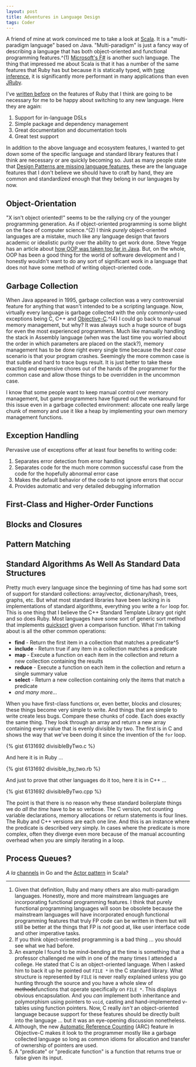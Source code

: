 ```yaml
---
layout: post
title: Adventures in Language Design
tags: Coder
---
```


A friend of mine at work convinced me to take a look at [Scala][scala]. It is a "multi-paradigm language" based on Java. "Multi-paradigm" is just a fancy way of describing a language that has both object-oriented and functional programming features.^(1) [Microsoft's F#][f-sharp] is another such language. The thing that impressed me about Scala is that it has a number of the same features that Ruby has but because it is statically typed, with [type inference][type-inference], it is significantly more performant in many applications than even [JRuby][jruby].

I've [written before][why-ruby-is-awesome] on the features of Ruby that I think are going to be necessary for me to be happy about switching to any new language. Here they are again:

1. Support for in-language DSLs
1. Simple package and dependency management
1. Great documentation and documentation tools
1. Great test support

In addition to the above language and ecosystem features, I wanted to get down some of the specific language and standard library features that I think are necessary or are quickly becoming so. Just as many people state that [Design Patterns are missing language features][patterns], these are the language features that I don't believe we should have to craft by hand, they are common and standardized enough that they belong in our languages by now.

## Object-Orientation

"X isn't object oriented!" seems to be the rallying cry of the younger programming generation. As if object-oriented programming is some blight on the face of computer science.^(2) I think *purely* object-oriented languages are a mistake, much like any language design that favors academic or idealistic purity over the ability to get work done. Steve Yegge has an article about [how OOP was taken too far in Java][yegge-java]. But, on the whole, OOP has been a good thing for the world of software development and I honestly wouldn't want to do any sort of significant work in a language that does not have some method of writing object-oriented code.

## Garbage Collection

When Java appeared in 1995, garbage collection was a very controversial feature for anything that wasn't intended to be a scripting language. Now, virtually every language is garbage collected with the only commonly-used exceptions being C, C++ and [Objective-C][objective-c].^(4) I could go back to manual memory management, but why? It was always such a huge source of bugs for even the most experienced programmers. Much like manually handling the stack in Assembly language (when was the last time you worried about the order in which parameters are placed on the stack?), memory management has to be done right every single time because the *best case* scenario is that your program crashes. Seemingly the more common case is that subtle and hard to trace bugs result. It is just better to take these exacting and expensive chores out of the hands of the programmer for the common case and allow those things to be overridden in the uncommon case.

I know that some people want to keep manual control over memory management, but game programmers have figured out the workaround for this issue even in a garbage collected environment: allocate one really large chunk of memory and use it like a heap by implementing your own memory management functions.

## Exception Handling

Pervasive use of exceptions offer at least four benefits to writing code:

1. Separates error detection from error handling
1. Separates code for the much more common successful case from the code for the hopefully abnormal error case
1. Makes the default behavior of the code to not ignore errors that occur
1. Provides automatic and very detailed debugging information

## First-Class and Higher-Order Functions

## Blocks and Closures

## Pattern Matching

## Standard Algorithms As Well As Standard Data Structures

Pretty much every language since the beginning of time has had some sort of support for standard collections: array/vector, dictionary/hash, trees, graphs, etc. But what most standard libraries have been lacking in is implementations of standard algorithms, everything you write a `for` loop for. This is one thing that I believe the C++ Standard Template Library got right and so does Ruby. Most languages have some sort of generic sort method that implements [quicksort][quicksort] given a comparison function. What I'm talking about is all the other common operations:

* **find** - Return the first item in a collection that matches a predicate^5
* **include** - Return true if any item in a collection matches a predicate
* **map** - Execute a function on each item in the collection and return a new collection containing the results
* **reduce** - Execute a function on each item in the collection and return a single summary value
* **select** - Return a new collection containing only the items that match a predicate
* *and many more...*

When you have first-class functions or, even better, blocks and closures; these things become very simple to write. And things that are simple to write create less bugs. Compare these chunks of code. Each does exactly the same thing. They look through an array and return a new array containing every value that is evenly divisible by two. The first is in C and shows the way that we've been doing it since the invention of the `for` loop.

{% gist 6131692 divisibleByTwo.c %}

And here it is in Ruby ...

{% gist 6131692 divisible_by_two.rb %}

And just to prove that other languages do it too, here it is in C++ ...

{% gist 6131692 divisibleByTwo.cpp %}

The point is that there is no reason why these standard boilerplate things we do *all the time* have to be so verbose. The C version, not counting variable declarations, memory allocations or return statements is four lines. The Ruby and C++ versions are each one line. And this is an instance where the predicate is described very simply. In cases where the predicate is more complex, often they diverge even more because of the manual accounting overhead when you are simply iterating in a loop.

## Process Queues?

*A la* [channels][channels] in Go and the [Actor pattern][actor-pattern] in Scala?

-----

1. Given that definition, Ruby and many others are also multi-paradigm languages. Honestly, more and more mainstream languages are incorporating functional programming features. I think that purely functional programming languages will soon be obsolete because the mainstream languages will have incorporated enough functional programming features that truly FP code can be written in them but will still be better at the things that FP is *not* good at, like user interface code and other imperative tasks.
1. If you think object-oriented programming is a bad thing ... you should see what we had before.
1. An example I found to be mind-bending at the time is something that a professor challenged me with in one of the many times I attended a college. He stated that C is an object-oriented language. When I asked him to back it up he pointed out `FILE *` in the C standard library. What structure is represented by `FILE` is never really explained unless you go hunting through the source and you have a whole slew of <strike>methods</strike>functions that operate specifically on `FILE *`. This displays obvious encapsulation. And you *can* implement both inheritance and polymorphism using pointers to `void`, casting and hand-implemented v-tables using function pointers. Now, C really *isn't* an object-oriented language because support for these features should be directly built into the language ... but it was an eye-opening discussion nonetheless.
1. Although, the new [Automatic Reference Counting][arc] (ARC) feature in Objective-C makes it look to the programmer mostly like a garbage collected language so long as common idioms for allocation and transfer of ownership of pointers are used.
1. A "predicate" or "predicate function" is a function that returns true or false given its input.

[actor-pattern]: http://www.scala-lang.org/old/node/242
[arc]: http://en.wikipedia.org/wiki/Automatic_Reference_Counting
[channels]: http://golang.org/doc/effective_go.html#channels
[f-sharp]: http://research.microsoft.com/en-us/projects/fsharp/
[golang]: http://www.golang.org
[inheritance-in-go]: http://code.rkevin.com/2010/10/how-to-use-inheritance-in-google-go/
[jruby]: http://www.jruby.org
[objective-c]: http://en.wikipedia.org/wiki/Objective-c
[patterns]: http://www.codinghorror.com/blog/2007/07/rethinking-design-patterns.html
[quicksort]: http://en.wikipedia.org/wiki/Quicksort
[scala]: http://www.scala-lang.org
[type-inference]: https://en.wikipedia.org/wiki/Type_inference
[why-ruby-is-awesome]: /2013/05/05/thoughts-on-why-ruby-is-awesome.html
[yegge-java]: http://steve-yegge.blogspot.com/2006/03/execution-in-kingdom-of-nouns.html
